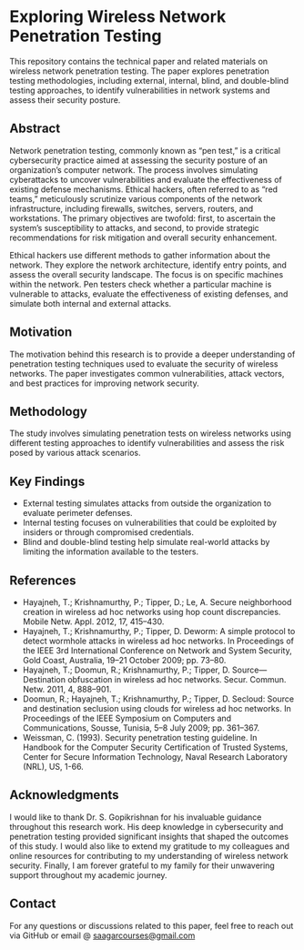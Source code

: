 # Exploring Wireless Network Penetration Testing

This repository contains the technical paper and related materials on wireless network penetration testing. The paper explores penetration testing methodologies, including external, internal, blind, and double-blind testing approaches, to identify vulnerabilities in network systems and assess their security posture.

## Abstract

Network penetration testing, commonly known as “pen test,” is a critical cybersecurity practice aimed at assessing the security posture of an organization’s computer network. The process involves simulating cyberattacks to uncover vulnerabilities and evaluate the effectiveness of existing defense mechanisms. Ethical hackers, often referred to as “red teams,” meticulously scrutinize various components of the network infrastructure, including firewalls, switches, servers, routers, and workstations. The primary objectives are twofold: first, to ascertain the system’s susceptibility to attacks, and second, to provide strategic recommendations for risk mitigation and overall security enhancement.

Ethical hackers use different methods to gather information about the network. They explore the network architecture, identify entry points, and assess the overall security landscape. The focus is on specific machines within the network. Pen testers check whether a particular machine is vulnerable to attacks, evaluate the effectiveness of existing defenses, and simulate both internal and external attacks.


## Motivation

The motivation behind this research is to provide a deeper understanding of penetration testing techniques used to evaluate the security of wireless networks. The paper investigates common vulnerabilities, attack vectors, and best practices for improving network security.

## Methodology

The study involves simulating penetration tests on wireless networks using different testing approaches to identify vulnerabilities and assess the risk posed by various attack scenarios.

## Key Findings

- External testing simulates attacks from outside the organization to evaluate perimeter defenses.
- Internal testing focuses on vulnerabilities that could be exploited by insiders or through compromised credentials.
- Blind and double-blind testing help simulate real-world attacks by limiting the information available to the testers.




## References

- Hayajneh, T.; Krishnamurthy, P.; Tipper, D.; Le, A. Secure neighborhood creation in wireless ad hoc networks using hop count discrepancies. Mobile Netw. Appl. 2012, 17, 415–430.
- Hayajneh, T.; Krishnamurthy, P.; Tipper, D. Deworm: A simple protocol to detect wormhole attacks in wireless ad hoc networks. In Proceedings of the IEEE 3rd International Conference on Network and System Security, Gold Coast, Australia, 19–21 October 2009; pp. 73–80.
- Hayajneh, T.; Doomun, R.; Krishnamurthy, P.; Tipper, D. Source—Destination obfuscation in wireless ad hoc networks. Secur. Commun. Netw. 2011, 4, 888–901.
- Doomun, R.; Hayajneh, T.; Krishnamurthy, P.; Tipper, D. Secloud: Source and destination seclusion using clouds for wireless ad hoc networks. In Proceedings of the IEEE Symposium on Computers and Communications, Sousse, Tunisia, 5–8 July 2009; pp. 361–367.
- Weissman, C. (1993). Security penetration testing guideline. In Handbook for the Computer Security Certification of Trusted Systems, Center for Secure Information Technology, Naval Research Laboratory (NRL), US, 1-66.

## Acknowledgments

I would like to thank Dr. S. Gopikrishnan for his invaluable guidance throughout this research work. His deep knowledge in cybersecurity and penetration testing provided significant insights that shaped the outcomes of this study. I would also like to extend my gratitude to my colleagues and online resources for contributing to my understanding of wireless network security. Finally, I am forever grateful to my family for their unwavering support throughout my academic journey.

## Contact

For any questions or discussions related to this paper, feel free to reach out via GitHub or email @ saagarcourses@gmail.com
